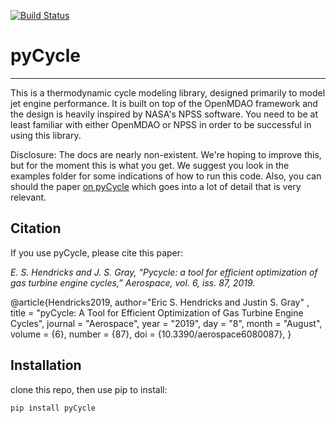 [![Build Status](https://travis-ci.org/OpenMDAO/pyCycle.svg?branch=master)](https://travis-ci.org/OpenMDAO/pyCycle)

# pyCycle
--------------

This is a thermodynamic cycle modeling library, designed primarily to model jet engine performance. 
It is built on top of the OpenMDAO framework and the design is heavily inspired by NASA's NPSS software.
You need to be at least familiar with either OpenMDAO or NPSS in order to be successful in using this library. 

Disclosure: The docs are nearly non-existent. We're hoping to improve this, but for the moment this is what you get. 
We suggest you look in the examples folder for some indications of how to run this code. 
Also, you can should the paper [on pyCycle](https://www.mdpi.com/2226-4310/6/8/87/pdf) which goes into a lot of detail that is very relevant. 


## Citation

If you use pyCycle, please cite this paper: 

*E. S. Hendricks and J. S. Gray, “Pycycle: a tool for efficient optimization of gas turbine engine cycles,” Aerospace, vol. 6, iss. 87, 2019.*

@article{Hendricks2019,
author="Eric S. Hendricks and Justin S. Gray" ,
title = "pyCycle: A Tool for Efficient Optimization of Gas Turbine Engine Cycles",
journal = "Aerospace",
year = "2019",
day = "8",
month = "August",
volume = {6},
number = {87},
doi = {10.3390/aerospace6080087},
}

## Installation 

clone this repo, then use pip to install: 

    pip install pyCycle